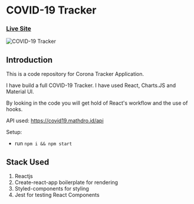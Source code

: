# COVID-19 Tracker

### [Live Site](https://covid19statswebsite.netlify.com/)

![COVID-19 Tracker](https://i.ibb.co/X87BqVY/Screenshot-2020-04-13-at-10-14-58.png)

## Introduction
This is a code repository for Corona Tracker Application. 

 I have build a full COVID-19 Tracker. I have used  React, Charts.JS and Material UI.

By looking in the code you will get hold of React's workflow and the use of hooks.

API used: https://covid19.mathdro.id/api


Setup:
- run ```npm i && npm start```

## Stack Used

1. Reactjs
2. Create-react-app boilerplate for rendering
3. Styled-components for styling
4. Jest for testing React Components

